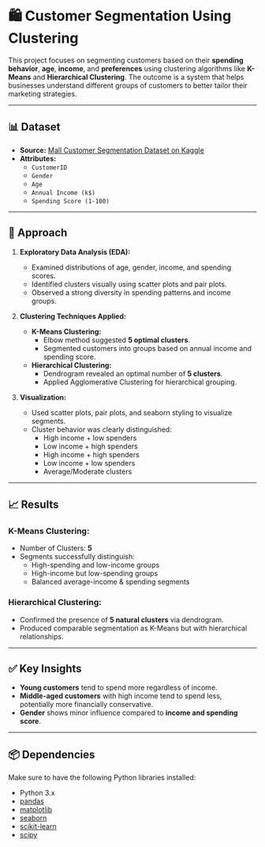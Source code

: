 # 🛍️ Customer Segmentation Using Clustering

This project focuses on segmenting customers based on their **spending behavior**, **age**, **income**, and **preferences** using clustering algorithms like **K-Means** and **Hierarchical Clustering**. The outcome is a system that helps businesses understand different groups of customers to better tailor their marketing strategies.

---

## 📊 Dataset

- **Source:** [Mall Customer Segmentation Dataset on Kaggle](https://www.kaggle.com/datasets/vjchoudhary7/customer-segmentation-tutorial-in-python)
- **Attributes:**
  - `CustomerID`
  - `Gender`
  - `Age`
  - `Annual Income (k$)`
  - `Spending Score (1-100)`

---

## 🧠 Approach

1. **Exploratory Data Analysis (EDA):**
   - Examined distributions of age, gender, income, and spending scores.
   - Identified clusters visually using scatter plots and pair plots.
   - Observed a strong diversity in spending patterns and income groups.

2. **Clustering Techniques Applied:**
   - **K-Means Clustering:**
     - Elbow method suggested **5 optimal clusters**.
     - Segmented customers into groups based on annual income and spending score.
   - **Hierarchical Clustering:**
     - Dendrogram revealed an optimal number of **5 clusters**.
     - Applied Agglomerative Clustering for hierarchical grouping.

3. **Visualization:**
   - Used scatter plots, pair plots, and seaborn styling to visualize segments.
   - Cluster behavior was clearly distinguished:
     - High income + low spenders
     - Low income + high spenders
     - High income + high spenders
     - Low income + low spenders
     - Average/Moderate clusters

---

## 📈 Results

### K-Means Clustering:

- Number of Clusters: **5**
- Segments successfully distinguish:
  - High-spending and low-income groups
  - High-income but low-spending groups
  - Balanced average-income & spending segments

### Hierarchical Clustering:

- Confirmed the presence of **5 natural clusters** via dendrogram.
- Produced comparable segmentation as K-Means but with hierarchical relationships.

---

## ✅ Key Insights

- **Young customers** tend to spend more regardless of income.
- **Middle-aged customers** with high income tend to spend less, potentially more financially conservative.
- **Gender** shows minor influence compared to **income and spending score**.

---

## 📦 Dependencies

Make sure to have the following Python libraries installed:

- Python 3.x
- [pandas](https://pandas.pydata.org/)
- [matplotlib](https://matplotlib.org/)
- [seaborn](https://seaborn.pydata.org/)
- [scikit-learn](https://scikit-learn.org/)
- [scipy](https://www.scipy.org/)

